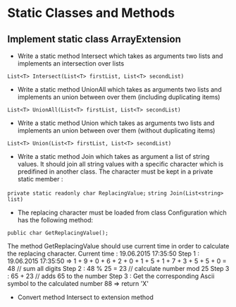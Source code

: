 # Static Classes and Methods

## Implement static class ArrayExtension

- Write a static method Intersect which takes as arguments two lists and implements an intersection over lists

`List<T> Intersect(List<T> firstList, List<T> secondList)`

- Write a static method UnionAll which takes as arguments two lists and implements an union between over them (including duplicating items)

`List<T> UnionAll(List<T> firstList, List<T> secondList)`

- Write a static method Union which takes as arguments two lists and implements an union between over them (without duplicating items)

`List<T> Union(List<T> firstList, List<T> secondList)`

- Write a static method Join which takes as argument a list of string values.
It should join all string values with a specific character which is predifined in another class.
The character must be kept in a private static member :

`private static readonly char ReplacingValue;`
`string Join(List<string> list)`

- The replacing character must be loaded from class Configuration which has the following method:

`public char GetReplacingValue();`

The method GetReplacingValue should use current time in order to calculate the replacing character.
Current time :  19.06.2015 17:35:50 
Step 1 : 19.06.2015 17:35:50 => 1 + 9 + 0 + 6 + 2 + 0 + 1 + 5 + 1 + 7 + 3 + 5 + 5 + 0 = 48 // sum all digits
Step 2 : 48 % 25 = 23 // calculate number mod 25
Step 3 : 65 + 23 // adds 65 to the number
Step 3 : Get the corresponding Ascii symbol to the calculated number 88 => return 'X'

- Convert method Intersect to extension method

